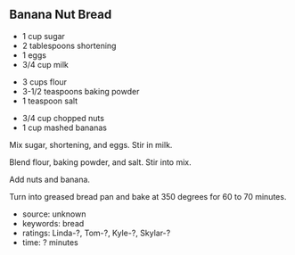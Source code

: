Banana Nut Bread
----------------

- 1 cup sugar
- 2 tablespoons shortening
- 1 eggs
- 3/4 cup milk
<!-- -->
- 3 cups flour
- 3-1/2 teaspoons baking powder
- 1 teaspoon salt
<!-- -->
- 3/4 cup chopped nuts
- 1 cup mashed bananas

Mix sugar, shortening, and eggs.  Stir in milk.

Blend flour, baking powder, and salt.  Stir into mix.

Add nuts and banana.

Turn into greased bread pan and bake at 350 degrees for 60 to 70
minutes.

- source: unknown
- keywords: bread
- ratings: Linda-?, Tom-?, Kyle-?, Skylar-?
- time: ? minutes
